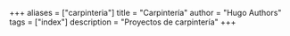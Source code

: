 +++
aliases = ["carpinteria"]
title = "Carpintería"
author = "Hugo Authors"
tags = ["index"]
description = "Proyectos de carpintería"
+++